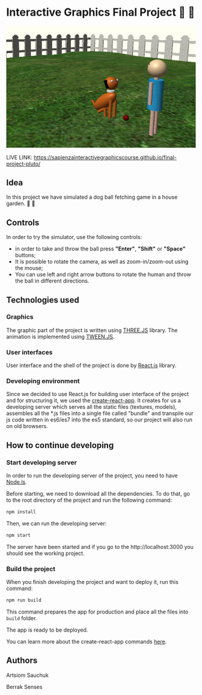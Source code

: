 
# Interactive Graphics Final Project :dog: :softball:

![Screenshot](https://raw.githubusercontent.com/SapienzaInteractiveGraphicsCourse/final-project-pluto/create-react-app/documentation%20assets/screenshot.png)

LIVE LINK: https://sapienzainteractivegraphicscourse.github.io/final-project-pluto/ 

## Idea

In this project we have simulated a dog ball fetching game in a house garden. :dog:  :softball:

## Controls

In order to try the simulator, use the following controls:
* in order to take and throw the ball press **"Enter"**, **"Shift"** or **"Space"** buttons;
* It is possible to rotate the camera, as well as zoom-in/zoom-out using the mouse;
* You can use left and right arrow buttons to rotate the human and throw the ball in different directions.

## Technologies used

### Graphics
The graphic part of the project is written using [THREE.JS](https://threejs.org/) library. The animation is implemented using [TWEEN.JS](https://github.com/tweenjs/tween.js/).


### User interfaces
User interface and the shell of the project is done by [React.js](https://reactjs.org/) library.

### Developing environment

Since we decided to use React.js for building user interface of the project and for structuring it, we used the [create-react-app](https://github.com/facebook/create-react-app). It creates for us a developing server which serves all the static files (textures, models), assembles all the *.js files into a single file called "bundle" and transpile our js code written in es6/es7 into the es5 standard, so our project will also run on old browsers.



## How to continue developing

### Start developing server

In order to run the developing server of the project, you need to have [Node.ls](https://nodejs.org/).

Before starting, we need to download all the dependencies. To do that, go to the root directory of the project and run the following command:

```sh
npm install
```

Then, we can run the developing server:

```sh
npm start
```

The server have been started and if you go to the http://localhost:3000 you should see the working project.

### Build the project

When you finish developing the project and want to deploy it, run this command:

```sh
npm run build
```

This command prepares the app for production and place all the files into `build` folder.

The app is ready to be deployed.

You can learn more about the create-react-app commands [here](https://github.com/facebook/create-react-app).

## Authors

Artsiom Sauchuk

Berrak Senses

